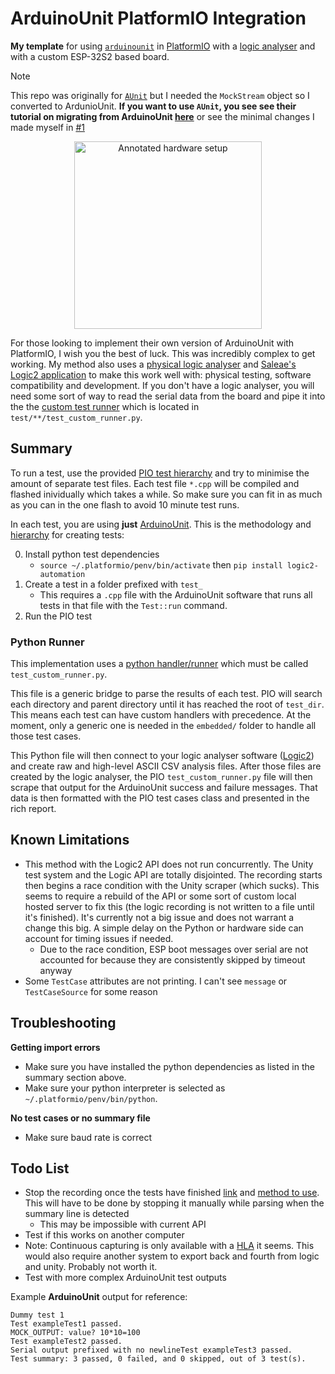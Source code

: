 # ArduinoUnit PlatformIO Integration

**My template** for using [`arduinounit`](https://github.com/mmurdoch/arduinounit) in [PlatformIO](https://platformio.org/) with a [logic analyser](https://core-electronics.com.au/usb-logic-analyzer-24mhz-8-channel.html) and with a custom ESP-32S2 based board.

> [!NOTE]  
> This repo was originally for [`AUnit`](https://github.com/bxparks/AUnit) but I needed the `MockStream` object so I converted to ArdunioUnit.
> **If you want to use `AUnit`, you see see their tutorial on migrating from ArduinoUnit [here](https://github.com/bxparks/AUnit?tab=readme-ov-file#ArduinoUnitCompatible)** or see the minimal changes I made myself in [#1](https://github.com/Sandwich1699975/AUnitPlatformIO/pull/1)

<p align="center">
    <img src="assets/setup.png" alt="Annotated hardware setup" width="300">
</p>

For those looking to implement their own version of ArduinoUnit with PlatformIO, I wish you the best of luck. This was incredibly complex to get working. My method also uses a [physical logic analyser](https://core-electronics.com.au/usb-logic-analyzer-24mhz-8-channel.html) and [Saleae's Logic2 application](https://www.saleae.com/pages/downloads?srsltid=AfmBOop1eoIiGSyJggODsT0lgRuMeX46d3sEPPDvJscgZumQkeUSdmga) to make this work well with: physical testing, software compatibility and development. If you don't have a logic analyser, you will need some sort of way to read the serial data from the board and pipe it into the the [custom test runner](https://docs.platformio.org/en/latest/advanced/unit-testing/frameworks/custom/runner.html) which is located in `test/**/test_custom_runner.py`.

## Summary

To run a test, use the provided [PIO test hierarchy](https://docs.platformio.org/en/stable/advanced/unit-testing/structure/hierarchy.html#test-hierarchy) and try to minimise the amount of separate test files. Each test file `*.cpp` will be compiled and flashed inividually which takes a while. So make sure you can fit in as much as you can in the one flash to avoid 10 minute test runs. 

In each test, you are using **just** [ArduinoUnit](https://github.com/mmurdoch/arduinounit). This is the methodology and [hierarchy](https://docs.platformio.org/en/latest/advanced/unit-testing/structure/hierarchy.html) for creating tests:

0. Install python test dependencies
    - `source ~/.platformio/penv/bin/activate` then  `pip install logic2-automation`
1. Create a test in a folder prefixed with `test_`
    - This requires a `.cpp` file with the ArduinoUnit software that runs all tests in that file with the `Test::run` command.
2. Run the PIO test

### Python Runner

This implementation uses a [python handler/runner](https://docs.platformio.org/en/latest/advanced/unit-testing/frameworks/custom/runner.html) which must be called `test_custom_runner.py`. 

This file is a generic bridge to parse the results of each test. PIO will search each directory and parent directory until it has reached the root of `test_dir`. This means each test can have custom handlers with precedence. At the moment, only a generic one is needed in the `embedded/` folder to handle all those test cases.

This Python file will then connect to your logic analyser software ([Logic2](https://saleae.github.io/logic2-automation/index.html)) and create raw and high-level ASCII CSV analysis files. After those files are created by the logic analyser, the PIO `test_custom_runner.py` file will then scrape that output for the ArduinoUnit success and failure messages. That data is then formatted with the PIO test cases class and presented in the rich report. 

## Known Limitations 

- This method with the Logic2 API does not run concurrently. The Unity test system and the Logic API are totally disjointed. The recording starts then begins a race condition with the Unity scraper (which sucks). This seems to require a rebuild of the API or some sort of custom local hosted server to fix this (the logic recording is not written to a file until it's finished). It's currently not a big issue and does not warrant a change this big. A simple delay on the Python or hardware side can account for timing issues if needed.
    - Due to the race condition, ESP boot messages over serial are not accounted for because they are consistently skipped by timeout anyway
- Some `TestCase` attributes are not printing. I can't see `message` or `TestCaseSource` for some reason

## Troubleshooting

**Getting import errors**

- Make sure you have installed the python dependencies as listed in the summary section above. 
- Make sure your python interpreter is selected as `~/.platformio/penv/bin/python`.

**No test cases or no summary file**

- Make sure baud rate is correct

## Todo List

- Stop the recording once the tests have finished [link](https://saleae.github.io/logic2-automation/automation.html#saleae.automation.CaptureConfiguration) and [method to use](https://saleae.github.io/logic2-automation/automation.html#manualcapturemode). This will have to be done by stopping it manually while parsing when the summary line is detected
    - This may be impossible with current API
- Test if this works on another computer
- Note: Continuous capturing is only available with a [HLA](https://github.com/saleae/logic2-automation/issues/4) it seems. This would also require another system to export back and fourth from logic and unity. Probably not worth it. 
- Test with more complex ArduinoUnit test outputs

Example **ArduinoUnit** output for reference:

```
Dummy test 1
Test exampleTest1 passed.
MOCK_OUTPUT: value? 10*10=100
Test exampleTest2 passed.
Serial output prefixed with no newlineTest exampleTest3 passed.
Test summary: 3 passed, 0 failed, and 0 skipped, out of 3 test(s).
```
